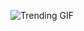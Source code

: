 
<!-- GIF_SECTION -->
![Trending GIF](https://media1.giphy.com/media/v1.Y2lkPThiYjIxNzcyYnUyeWZhNDd1MTh3dDk3OWl6ank1NjgwMnloZGt2YnhoY2Z2dTZ2bCZlcD12MV9naWZzX3NlYXJjaCZjdD1n/bGgsc5mWoryfgKBx1u/giphy.gif)
<!-- END_GIF_SECTION -->
